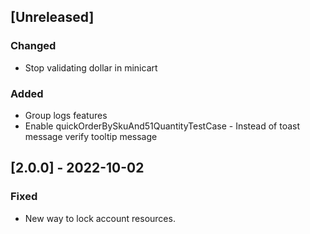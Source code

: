 ## [Unreleased]

### Changed
- Stop validating dollar in minicart

### Added
- Group logs features
- Enable quickOrderBySkuAnd51QuantityTestCase - Instead of toast message verify tooltip message

## [2.0.0] - 2022-10-02

### Fixed
- New way to lock account resources.
